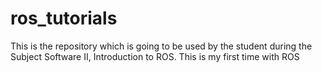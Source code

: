 # ros_tutorials
This is the repository which is going to be used by the student during the Subject Software II, Introduction to ROS.
This is my first time with ROS